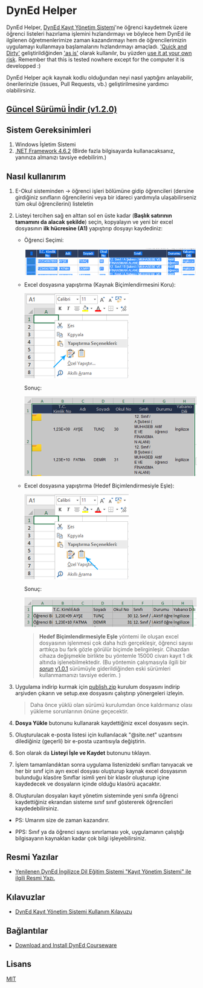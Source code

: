 # DynEd Helper

DynEd Helper, [DynEd Kayıt Yönetim Sistemi](http://dynedkayityonetimisistemi.meb.gov.tr)'ne öğrenci kaydetmek üzere öğrenci listeleri hazırlama işlemini hızlandırmayı ve böylece hem DynEd ile ilgilenen öğretmenlerimize zaman kazandırmayı hem de  öğrencilerimizin uygulamayı kullanmaya başlamalarını hızlandırmayı amaçladı. ['Quick and Dirty'](https://dictionary.cambridge.org/tr/s%C3%B6zl%C3%BCk/ingilizce/quick-and-dirty) geliştirildiğinden ['as is'](https://dictionary.cambridge.org/tr/s%C3%B6zl%C3%BCk/ingilizce/as-is) olarak kullanılır, bu yüzden [use it at your own risk](https://www.ldoceonline.com/dictionary/at-your-own-risk). Remember that this is tested nowhere except for the computer it is developped :)

DynEd Helper açık kaynak kodlu olduğundan neyi nasıl yaptığını anlayabilir, önerilerinizle (issues, Pull Requests, vb.) geliştirilmesine yardımcı olabilirsiniz.

## [Güncel Sürümü İndir (v1.2.0)](https://github.com/kayagultekin/DynEdHelper/releases/download/v1.2.0/DynEdHelper-1.2.0.zip)

## Sistem Gereksinimleri

1. Windows İşletim Sistemi
2. [.NET Framework 4.6.2](https://www.microsoft.com/net/download/dotnet-framework-runtime/net462) (Birde fazla bilgisayarda kullanacaksanız, yanınıza almanızı tavsiye edebilirim.)

## Nasıl kullanırım

1. E-Okul sisteminden -> öğrenci işleri bölümüne gidip öğrencileri (dersine girdiğiniz sınıfların öğrencilerini veya bir idareci yardımıyla ulaşabilirseniz tüm okul öğrencilerini) listeletin

2. Listeyi tercihen sağ en alttan sol en üste kadar (**Başlık satırının tamamını da alacak şekilde**) seçin, kopyalayın ve yeni bir excel dosyasının **ilk hücresine (A1)** yapıştırıp dosyayı kaydediniz:
    * Öğrenci Seçimi: 
    
        ![Öğrenci Seçimi](https://github.com/kayagultekin/DynEdHelper/blob/master/docs/images/OgrenciSecimi.png)
    * Excel dosyasına yapıştırma (Kaynak Biçimlendirmesini Koru):

         ![Kaynak Biçimlendirmesini Koru - sağ tık menüsü](https://github.com/kayagultekin/DynEdHelper/blob/master/docs/images/KaynakBicimlendirmesiniKoru-RightClick.png)

        Sonuç:
        
         ![Kaynak Biçimlendirmesini Koru](https://github.com/kayagultekin/DynEdHelper/blob/master/docs/images/KaynakBicimlendirmesiniKoru.png)

    * Excel dosyasına yapıştırma (Hedef Biçimlendirmesiyle Eşle):

        ![Hedef Biçimlendirmesiyle Eşle - sağ tık menüsü](https://github.com/kayagultekin/DynEdHelper/blob/master/docs/images/HedefBicimlendirmesiyleEsle-RightClick.png)

        Sonuç:

        ![Hedef Biçimlendirmesiyle Eşle](https://github.com/kayagultekin/DynEdHelper/blob/master/docs/images/HedefBicimlendirmesiyleEsle.png)

        > **Hedef Biçimlendirmesiyle Eşle** yöntemi ile oluşan excel dosyasının işlenmesi çok daha hızlı gerçekleşir, öğrenci sayısı arttıkça bu fark gözle görülür biçimde belirginleşir. Cihazdan cihaza değişmekle birlikte bu yöntemle 15000 civarı kayıt 1 dk altında işlenebilmektedir. (Bu yöntemin çalışmasıyla ilgili bir [*sorun*](https://github.com/kayagultekin/DynEdHelper/issues/4)  [v1.0.1](https://github.com/kayagultekin/DynEdHelper/releases/tag/v1.0.1) sürümüyle giderildiğinden eski sürümleri kullanmamanızı tavsiye ederim. )

3. Uygulama indirip kurmak için [publish.zip](https://github.com/kayagultekin/DynEdHelper/releases/download/v1.0.1/publish.zip) kurulum dosyasını indirip arşivden çıkarın ve setup.exe dosyasını çalıştırıp yönergeleri izleyin.

    > Daha önce yüklü olan sürümü kurulumdan önce kaldırmanız olası yükleme sorunlarının önüne geçecektir.

4. **Dosya Yükle** butonunu kullanarak kaydettiğiniz excel dosyasını seçin.
5. Oluşturulacak e-posta listesi için kullanılacak "@site.net" uzantısını dilediğiniz (geçerli) bir e-posta uzantısıyla değiştirin.
6. Son olarak da **Listeyi İşle ve Kaydet** butonunu tıklayın.
7. İşlem tamamlandıktan sonra uygulama listenizdeki sınıfları tanıyacak ve her bir sınıf için ayrı excel dosyası oluşturup kaynak excel dosyasının bulunduğu klasöre Sınıflar isimli yeni bir klasör oluşturup içine kaydedecek ve dosyaların içinde olduğu klasörü açacaktır.
8. Oluşturulan dosyaları kayıt yönetim sisteminde  yeni sınıfa öğrenci kaydettiğiniz ekrandan sisteme sınıf sınıf göstererek öğrencileri kaydedebilirsiniz.

* PS: Umarım size de zaman kazandırır.

* PPS: Sınıf ya da öğrenci sayısı sınırlaması yok, uygulamanın çalıştığı bilgisayarın kaynakları kadar çok bilgi işleyebilirsiniz.

## Resmi Yazılar

* [Yenilenen DynEd İngilizce Dil Eğitim Sistemi "Kayıt Yönetim Sistemi" ile ilgili Resmi Yazı.](http://tegm.meb.gov.tr/meb_iys_dosyalar/2017_03/30140144_resmi_yazY.pdf)

## Kılavuzlar

* [DynEd Kayıt Yönetim Sistemi Kullanım Kılavuzu](http://tegm.meb.gov.tr/meb_iys_dosyalar/2017_03/30140103_DynEd_KayYt_YoYnetimi_Sitesi_KullanYm_KYlavuzu.pdf)

## Bağlantılar

* [Download and Install DynEd Courseware](http://web2.dyned.com/download/student.shtml.en)

## Lisans

[MIT](https://github.com/kayagultekin/DynEdHelper.Desktop/blob/master/LICENSE)
